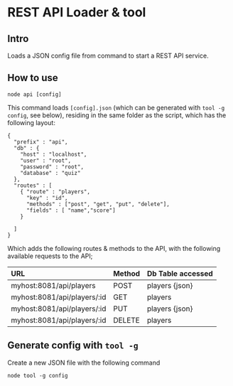 # REST API Loader & tool

## Intro

Loads a JSON config file  from command to start a REST API service.

## How to use


```
node api [config]
```

This command loads `[config].json` (which can be generated with `tool -g config`, see below), residing in the same folder as the script, which has the following layout:

```
{
  "prefix" : "api",
  "db" : {
    "host" : "localhost",
    "user" : "root",
    "password" : "root",
    "database" : "quiz"
  },
  "routes" : [
    { "route" : "players",
      "key" : "id",
      "methods" : ["post", "get", "put", "delete"],
      "fields" : [ "name","score"]
    }

  ]
}

```

Which adds the following routes & methods to the API, with the following available requests to the API;

| URL     | Method | Db Table accessed    |
| :------------- | :------------- | :--------------|
| myhost:8081/api/players       | POST |  players {json} |
| myhost:8081/api/players/:id       | GET |  players |
| myhost:8081/api/players/:id      | PUT |  players {json}|
| myhost:8081/api/players/:id       | DELETE |  players |

## Generate config with `tool -g`
Create a new JSON file with the following command
```
node tool -g config
```
